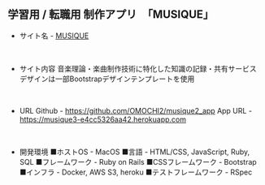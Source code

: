 ## 学習用 / 転職用 制作アプリ　「MUSIQUE」

* サイト名 - [MUSIQUE](https://musique3-e4cc5326aa42.herokuapp.com)
<br>

* サイト内容
音楽理論・楽曲制作技術に特化した知識の記録・共有サービス
デザインは一部Bootstrapデザインテンプレートを使用
<br>

* URL
Github  - https://github.com/OMOCHI2/musique2_app
App URL - https://musique3-e4cc5326aa42.herokuapp.com
<br>

* 開発環境
■ホストOS - MacOS
■言語 - HTML/CSS, JavaScript, Ruby, SQL
■フレームワーク - Ruby on Rails
■CSSフレームワーク - Bootstrap
■インフラ - Docker, AWS S3, heroku
■テストフレームワーク - RSpec
